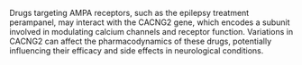 Drugs targeting AMPA receptors, such as the epilepsy treatment perampanel, may interact with the CACNG2 gene, which encodes a subunit involved in modulating calcium channels and receptor function. Variations in CACNG2 can affect the pharmacodynamics of these drugs, potentially influencing their efficacy and side effects in neurological conditions.